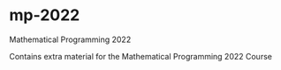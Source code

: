 # mp-2022
Mathematical Programming 2022

Contains extra material for the Mathematical Programming 2022 Course
